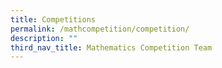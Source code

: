 ```yaml
---
title: Competitions
permalink: /mathcompetition/competition/
description: ""
third_nav_title: Mathematics Competition Team
---
```

